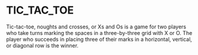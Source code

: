 # TIC_TAC_TOE
Tic-tac-toe, noughts and crosses, or Xs and Os is a game for two players who take turns marking the spaces in a three-by-three grid with X or O. The player who succeeds in placing three of their marks in a horizontal, vertical, or diagonal row is the winner.
